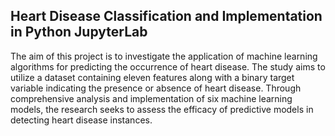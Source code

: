 ## Heart Disease Classification and Implementation in Python JupyterLab
The aim of this project is to investigate the application of machine learning algorithms for predicting
the occurrence of heart disease. The study aims to utilize a dataset containing eleven features along
with a binary target variable indicating the presence or absence of heart disease. Through comprehensive
analysis and implementation of six machine learning models, the research seeks to assess the efficacy of
predictive models in detecting heart disease instances.
